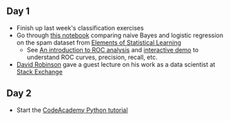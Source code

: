 ## Day 1
  * Finish up last week's classification exercises
  * Go through [this notebook](http://rpubs.com/jhofman/nb_vs_lr) comparing naive Bayes and logistic regression on the spam dataset from [Elements of Statistical Learning](http://statweb.stanford.edu/~tibs/ElemStatLearn/)
    * See [An introduction to ROC analysis](https://ccrma.stanford.edu/workshops/mir2009/references/ROCintro.pdf) and [interactive demo](http://www.navan.name/roc/) to understand ROC curves, precision, recall, etc.
  * [David Robinson](http://varianceexplained.org/about/) gave a guest lecture on his work as a data scientist at [Stack Exchange](https://en.wikipedia.org/wiki/Stack_Exchange)

## Day 2
  * Start the [CodeAcademy Python tutorial](https://www.codecademy.com/learn/python)